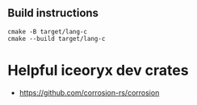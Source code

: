 ## Build instructions

```console
cmake -B target/lang-c
cmake --build target/lang-c
```

# Helpful iceoryx dev crates

- https://github.com/corrosion-rs/corrosion
